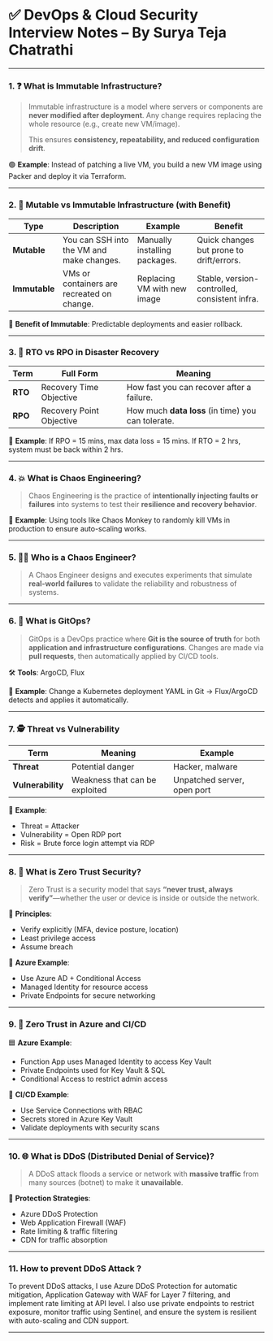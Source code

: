 # ✅ **DevOps & Cloud Security Interview Notes – By Surya Teja Chatrathi**

---

### 1. ❓ What is **Immutable Infrastructure**?

> Immutable infrastructure is a model where servers or components are **never modified after deployment**. Any change requires replacing the whole resource (e.g., create new VM/image).
>
> This ensures **consistency, repeatability, and reduced configuration drift**.

🟢 **Example**: Instead of patching a live VM, you build a new VM image using Packer and deploy it via Terraform.

---

### 2. 🔁 **Mutable vs Immutable Infrastructure (with Benefit)**

| Type          | Description                                | Example                       | Benefit                                       |
| ------------- | ------------------------------------------ | ----------------------------- | --------------------------------------------- |
| **Mutable**   | You can SSH into the VM and make changes.  | Manually installing packages. | Quick changes but prone to drift/errors.      |
| **Immutable** | VMs or containers are recreated on change. | Replacing VM with new image   | Stable, version-controlled, consistent infra. |

🎯 **Benefit of Immutable**: Predictable deployments and easier rollback.

---

### 3. 🔄 **RTO vs RPO** in Disaster Recovery

| Term    | Full Form                | Meaning                                            |
| ------- | ------------------------ | -------------------------------------------------- |
| **RTO** | Recovery Time Objective  | How fast you can recover after a failure.          |
| **RPO** | Recovery Point Objective | How much **data loss** (in time) you can tolerate. |

🧠 **Example**:
If RPO = 15 mins, max data loss = 15 mins.
If RTO = 2 hrs, system must be back within 2 hrs.

---

### 4. 💥 What is **Chaos Engineering**?

> Chaos Engineering is the practice of **intentionally injecting faults or failures** into systems to test their **resilience and recovery behavior**.

🧪 **Example**: Using tools like Chaos Monkey to randomly kill VMs in production to ensure auto-scaling works.

---

### 5. 👨‍💻 Who is a **Chaos Engineer**?

> A Chaos Engineer designs and executes experiments that simulate **real-world failures** to validate the reliability and robustness of systems.

---

### 6. 🔄 What is **GitOps**?

> GitOps is a DevOps practice where **Git is the source of truth** for both **application and infrastructure configurations**. Changes are made via **pull requests**, then automatically applied by CI/CD tools.

🛠️ **Tools**: ArgoCD, Flux

📌 **Example**: Change a Kubernetes deployment YAML in Git → Flux/ArgoCD detects and applies it automatically.

---

### 7. 🕵️ **Threat vs Vulnerability**

| Term              | Meaning                        | Example                     |
| ----------------- | ------------------------------ | --------------------------- |
| **Threat**        | Potential danger               | Hacker, malware             |
| **Vulnerability** | Weakness that can be exploited | Unpatched server, open port |

📌 **Example**:

- Threat = Attacker
- Vulnerability = Open RDP port
- Risk = Brute force login attempt via RDP

---

### 8. 🔐 What is **Zero Trust Security**?

> Zero Trust is a security model that says **“never trust, always verify”**—whether the user or device is inside or outside the network.

🎯 **Principles**:

- Verify explicitly (MFA, device posture, location)
- Least privilege access
- Assume breach

🧰 **Azure Example**:

- Use Azure AD + Conditional Access
- Managed Identity for resource access
- Private Endpoints for secure networking

---

### 9. 🔐 Zero Trust in Azure and CI/CD

🟦 **Azure Example**:

- Function App uses Managed Identity to access Key Vault
- Private Endpoints used for Key Vault & SQL
- Conditional Access to restrict admin access

🧪 **CI/CD Example**:

- Use Service Connections with RBAC
- Secrets stored in Azure Key Vault
- Validate deployments with security scans

---

### 10. 🌐 What is **DDoS (Distributed Denial of Service)?**

> A DDoS attack floods a service or network with **massive traffic** from many sources (botnet) to make it **unavailable**.

🎯 **Protection Strategies**:

- Azure DDoS Protection
- Web Application Firewall (WAF)
- Rate limiting & traffic filtering
- CDN for traffic absorption

---

### 11. How to prevent DDoS Attack ?

To prevent DDoS attacks, I use Azure DDoS Protection for automatic mitigation, Application Gateway with WAF for Layer 7 filtering, and implement rate limiting at API level. I also use private endpoints to restrict exposure, monitor traffic using Sentinel, and ensure the system is resilient with auto-scaling and CDN support.

---
